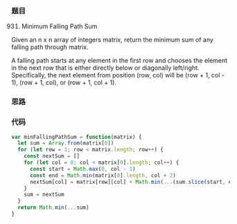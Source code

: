 ### 题目
931. Minimum Falling Path Sum

Given an n x n array of integers matrix, return the minimum sum of any falling path through matrix.

A falling path starts at any element in the first row and chooses the element in the next row that is either directly below or diagonally left/right. Specifically, the next element from position (row, col) will be (row + 1, col - 1), (row + 1, col), or (row + 1, col + 1).

### 思路

### 代码
```javascript
var minFallingPathSum = function(matrix) {
  let sum = Array.from(matrix[0])
  for (let row = 1; row < matrix.length; row++) {
    const nextSum = []
    for (let col = 0; col < matrix[0].length; col++) {
      const start = Math.max(0, col - 1)
      const end = Math.min(matrix[0].length, col + 2)
      nextSum[col] = matrix[row][col] + Math.min(...(sum.slice(start, end)))
    }
    sum = nextSum
  }
  return Math.min(...sum)
}
```
